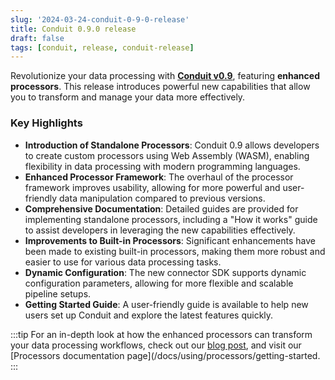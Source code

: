 ```yaml
---
slug: '2024-03-24-conduit-0-9-0-release'
title: Conduit 0.9.0 release
draft: false
tags: [conduit, release, conduit-release]
---
```


Revolutionize your data processing with [**Conduit v0.9**](https://github.com/ConduitIO/conduit/releases/tag/v0.9.0), featuring **enhanced processors**. This release introduces powerful new capabilities that allow you to transform and manage your data more effectively.

<!--truncate-->

### Key Highlights

- **Introduction of Standalone Processors**: Conduit 0.9 allows developers to create custom processors using Web Assembly (WASM), enabling flexibility in data processing with modern programming languages.
- **Enhanced Processor Framework**: The overhaul of the processor framework improves usability, allowing for more powerful and user-friendly data manipulation compared to previous versions.
- **Comprehensive Documentation**: Detailed guides are provided for implementing standalone processors, including a "How it works" guide to assist developers in leveraging the new capabilities effectively.
- **Improvements to Built-in Processors**: Significant enhancements have been made to existing built-in processors, making them more robust and easier to use for various data processing tasks.
- **Dynamic Configuration**: The new connector SDK supports dynamic configuration parameters, allowing for more flexible and scalable pipeline setups.
- **Getting Started Guide**: A user-friendly guide is available to help new users set up Conduit and explore the latest features quickly.

:::tip
For an in-depth look at how the enhanced processors can transform your data processing workflows, check out our [blog post](https://meroxa.com/blog/introducing-conduit-0.9-revolutionizing-data-processing-with-enhanced-processors/), and visit our [Processors documentation page](/docs/using/processors/getting-started.
:::
